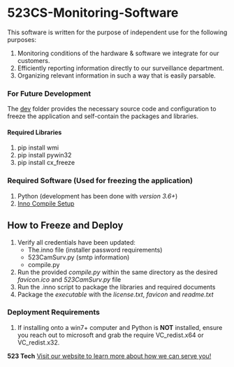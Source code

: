 # 523CS-Monitoring-Software
This software is written for the purpose of independent use for the following purposes:
1. Monitoring conditions of the hardware & software we integrate for our customers. 
2. Efficiently reporting information directly to our surveillance department.
3. Organizing relevant information in such a way that is easily parsable.


### For Future Development
The [dev](https://github.com/Dako7a/523CS-Monitoring-Software/tree/master/523Tech-Camera-Surveillance-Monitor/dev) folder provides the necessary source code and configuration to freeze the application and self-contain the packages and libraries.
#### Required Libraries 
1. pip install wmi
2. pip install pywin32
3. pip install cx_freeze


### Required Software (Used for freezing the application)
1. Python (development has been done with *version 3.6+*) 
2. [Inno Compile Setup](http://www.jrsoftware.org/isinfo.php)

## How to Freeze and Deploy
1. Verify all credentials have been updated:
   * The.inno file (installer password requirements)
    * 523CamSurv.py (smtp information)
    * compile.py
2. Run the provided *compile.py* within the same directory as the desired *favicon.ico* and *523CamSurv.py* file
3. Run the .inno script to package the libraries and required documents
4. Package the *executable* with the *license.txt*, *favicon* and *readme.txt*

### Deployment Requirements
1. If installing onto a win7+ computer and Python is **NOT** installed, ensure you reach out to microsoft and grab the require VC_redist.x64 or VC_redist.x32. 

**523 Tech**
[Visit our website to learn more about how we can serve you!](http://www.523tech.com/)
